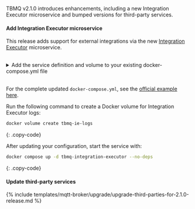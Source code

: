 TBMQ v2.1.0 introduces enhancements, including a new Integration Executor microservice and bumped versions for third-party services.

#### Add Integration Executor microservice

This release adds support for external integrations via the new [Integration Executor](/docs/{{docsPrefix}}mqtt-broker/integrations/) microservice.

<br>
<details markdown="1">
<summary>
Add the service definition and volume to your existing docker-compose.yml file
</summary>

```yaml
  tbmq-integration-executor:
    restart: always
    image: "thingsboard/tbmq-integration-executor:2.1.0"
    depends_on:
      - kafka
      - tbmq
    logging:
      driver: "json-file"
      options:
        max-size: "200m"
        max-file: "5"
    environment:
      TB_SERVICE_ID: tbmq-ie
      TB_KAFKA_SERVERS: kafka:9092
      #JAVA_OPTS: "-Xmx2048M -Xms2048M -Xss384k -XX:+AlwaysPreTouch"
    volumes:
      - tbmq-ie-logs:/var/log/tbmq-integration-executor

volumes:
  tbmq-ie-logs:
    external: true
```
{: .copy-code}
</details>
<br>

For the complete updated `docker-compose.yml`, see the [official example here](https://github.com/thingsboard/tbmq/blob/release-2.1.0/msa/tbmq/configs/docker-compose.yml).

Run the following command to create a Docker volume for Integration Executor logs:

```bash
docker volume create tbmq-ie-logs
```
{: .copy-code}

After updating your configuration, start the service with:

```bash
docker compose up -d tbmq-integration-executor --no-deps
```
{: .copy-code}

#### Update third-party services

{% include templates/mqtt-broker/upgrade/upgrade-third-parties-for-2.1.0-release.md %}
